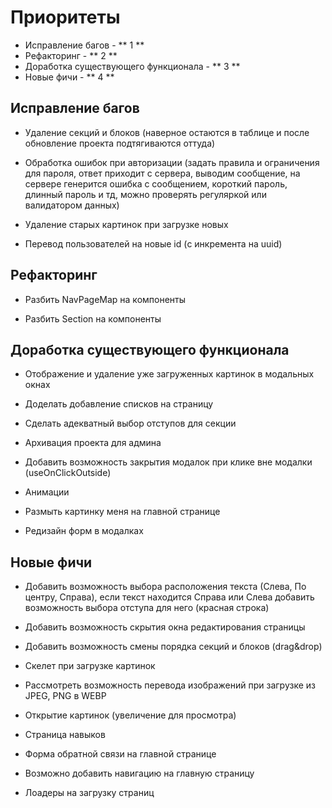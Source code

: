 # Приоритеты

- Исправление багов - ** 1 **
- Рефакторинг - ** 2 **
- Доработка существующего функционала - ** 3 **
- Новые фичи - ** 4 **

## Исправление багов

- Удаление секций и блоков (наверное остаются в таблице и после обновление проекта подтягиваются оттуда)

- Обработка ошибок при авторизации (задать правила и ограничения для пароля, ответ приходит с сервера, выводим сообщение, на сервере генерится ошибка с сообщением, короткий пароль, длинный пароль и тд, можно проверять регуляркой или валидатором данных)

- Удаление старых картинок при загрузке новых

- Перевод пользователей на новые id (с инкремента на uuid)

## Рефакторинг

- Разбить NavPageMap на компоненты

- Разбить Section на компоненты

## Доработка существующего функционала

- Отображение и удаление уже загруженных картинок в модальных окнах

- Доделать добавление списков на страницу

- Сделать адекватный выбор отступов для секции

- Архивация проекта для админа

- Добавить возможность закрытия модалок при клике вне модалки (useOnClickOutside)

- Анимации

- Размыть картинку меня на главной странице

- Редизайн форм в модалках

## Новые фичи

- Добавить возможность выбора расположения текста (Слева, По центру, Справа), если текст находится Справа или Слева добавить возможность выбора отступа для него (красная строка)

- Добавить возможность скрытия окна редактирования страницы

- Добавить возможность смены порядка секций и блоков (drag&drop)

- Скелет при загрузке картинок

- Рассмотреть возможность перевода изображений при загрузке из JPEG, PNG в WEBP

- Открытие картинок (увеличение для просмотра)

- Страница навыков

- Форма обратной связи на главной странице

- Возможно добавить навигацию на главную страницу

- Лоадеры на загрузку страниц
